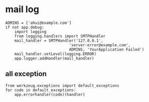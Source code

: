 # mail log
    ADMINS = ['ahui@example.com']
    if not app.debug:
        import logging
        from logging.handlers import SMTPHandler
        mail_handler = SMTPHandler('127.0.0.1',
                                'server-error@example.com',
                                ADMINS, 'YourApplication Failed')
        mail_handler.setLevel(logging.ERROR)
        app.logger.addHandler(mail_handler)

## all exception
    from werkzeug.exceptions import default_exceptions
    for code in default_exceptions:
        app.errorhandler(code)(handler)
